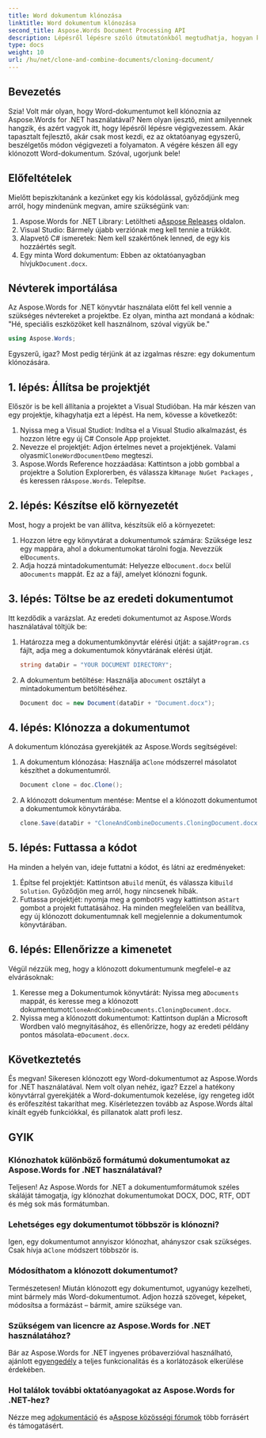 ```yaml
---
title: Word dokumentum klónozása
linktitle: Word dokumentum klónozása
second_title: Aspose.Words Document Processing API
description: Lépésről lépésre szóló útmutatónkból megtudhatja, hogyan klónozhat könnyedén Word-dokumentumot az Aspose.Words for .NET használatával. Kezdőknek és tapasztalt fejlesztőknek egyaránt tökéletes.
type: docs
weight: 10
url: /hu/net/clone-and-combine-documents/cloning-document/
---
```

## Bevezetés

Szia! Volt már olyan, hogy Word-dokumentumot kell klónoznia az Aspose.Words for .NET használatával? Nem olyan ijesztő, mint amilyennek hangzik, és azért vagyok itt, hogy lépésről lépésre végigvezessem. Akár tapasztalt fejlesztő, akár csak most kezdi, ez az oktatóanyag egyszerű, beszélgetős módon végigvezeti a folyamaton. A végére készen áll egy klónozott Word-dokumentum. Szóval, ugorjunk bele!

## Előfeltételek

Mielőtt bepiszkítanánk a kezünket egy kis kódolással, győződjünk meg arról, hogy mindenünk megvan, amire szükségünk van:

1.  Aspose.Words for .NET Library: Letöltheti a[Aspose Releases](https://releases.aspose.com/words/net/) oldalon.
2. Visual Studio: Bármely újabb verziónak meg kell tennie a trükköt.
3. Alapvető C# ismeretek: Nem kell szakértőnek lenned, de egy kis hozzáértés segít.
4.  Egy minta Word dokumentum: Ebben az oktatóanyagban hívjuk`Document.docx`.

## Névterek importálása

Az Aspose.Words for .NET könyvtár használata előtt fel kell vennie a szükséges névtereket a projektbe. Ez olyan, mintha azt mondaná a kódnak: "Hé, speciális eszközöket kell használnom, szóval vigyük be."

```csharp
using Aspose.Words;
```

Egyszerű, igaz? Most pedig térjünk át az izgalmas részre: egy dokumentum klónozására.

## 1. lépés: Állítsa be projektjét

Először is be kell állítania a projektet a Visual Studióban. Ha már készen van egy projektje, kihagyhatja ezt a lépést. Ha nem, kövesse a következőt:

1. Nyissa meg a Visual Studiot: Indítsa el a Visual Studio alkalmazást, és hozzon létre egy új C# Console App projektet.
2.  Nevezze el projektjét: Adjon értelmes nevet a projektjének. Valami olyasmi`CloneWordDocumentDemo` megteszi.
3.  Aspose.Words Reference hozzáadása: Kattintson a jobb gombbal a projektre a Solution Explorerben, és válassza ki`Manage NuGet Packages` , és keressen rá`Aspose.Words`. Telepítse.

## 2. lépés: Készítse elő környezetét

Most, hogy a projekt be van állítva, készítsük elő a környezetet:

1.  Hozzon létre egy könyvtárat a dokumentumok számára: Szüksége lesz egy mappára, ahol a dokumentumokat tárolni fogja. Nevezzük el`Documents`.
2.  Adja hozzá mintadokumentumát: Helyezze el`Document.docx` belül a`Documents` mappát. Ez az a fájl, amelyet klónozni fogunk.

## 3. lépés: Töltse be az eredeti dokumentumot

Itt kezdődik a varázslat. Az eredeti dokumentumot az Aspose.Words használatával töltjük be:

1.  Határozza meg a dokumentumkönyvtár elérési útját: a saját`Program.cs` fájlt, adja meg a dokumentumok könyvtárának elérési útját.
   
    ```csharp
    string dataDir = "YOUR DOCUMENT DIRECTORY";
    ```

2.  A dokumentum betöltése: Használja a`Document` osztályt a mintadokumentum betöltéséhez.

    ```csharp
    Document doc = new Document(dataDir + "Document.docx");
    ```

## 4. lépés: Klónozza a dokumentumot

A dokumentum klónozása gyerekjáték az Aspose.Words segítségével:

1.  A dokumentum klónozása: Használja a`Clone` módszerrel másolatot készíthet a dokumentumról.

    ```csharp
    Document clone = doc.Clone();
    ```

2. A klónozott dokumentum mentése: Mentse el a klónozott dokumentumot a dokumentumok könyvtárába.

    ```csharp
    clone.Save(dataDir + "CloneAndCombineDocuments.CloningDocument.docx");
    ```

## 5. lépés: Futtassa a kódot

Ha minden a helyén van, ideje futtatni a kódot, és látni az eredményeket:

1. Építse fel projektjét: Kattintson a`Build` menüt, és válassza ki`Build Solution`. Győződjön meg arról, hogy nincsenek hibák.
2.  Futtassa projektjét: nyomja meg a gombot`F5` vagy kattintson a`Start` gombot a projekt futtatásához. Ha minden megfelelően van beállítva, egy új klónozott dokumentumnak kell megjelennie a dokumentumok könyvtárában.

## 6. lépés: Ellenőrizze a kimenetet

Végül nézzük meg, hogy a klónozott dokumentumunk megfelel-e az elvárásoknak:

1.  Keresse meg a Dokumentumok könyvtárát: Nyissa meg a`Documents` mappát, és keresse meg a klónozott dokumentumot`CloneAndCombineDocuments.CloningDocument.docx`.
2.  Nyissa meg a klónozott dokumentumot: Kattintson duplán a Microsoft Wordben való megnyitásához, és ellenőrizze, hogy az eredeti példány pontos másolata-e`Document.docx`.

## Következtetés

És megvan! Sikeresen klónozott egy Word-dokumentumot az Aspose.Words for .NET használatával. Nem volt olyan nehéz, igaz? Ezzel a hatékony könyvtárral gyerekjáték a Word-dokumentumok kezelése, így rengeteg időt és erőfeszítést takaríthat meg. Kísérletezzen tovább az Aspose.Words által kínált egyéb funkciókkal, és pillanatok alatt profi lesz.

## GYIK

### Klónozhatok különböző formátumú dokumentumokat az Aspose.Words for .NET használatával?

Teljesen! Az Aspose.Words for .NET a dokumentumformátumok széles skáláját támogatja, így klónozhat dokumentumokat DOCX, DOC, RTF, ODT és még sok más formátumban.

### Lehetséges egy dokumentumot többször is klónozni?

 Igen, egy dokumentumot annyiszor klónozhat, ahányszor csak szükséges. Csak hívja a`Clone` módszert többször is.

### Módosíthatom a klónozott dokumentumot?

Természetesen! Miután klónozott egy dokumentumot, ugyanúgy kezelheti, mint bármely más Word-dokumentumot. Adjon hozzá szöveget, képeket, módosítsa a formázást – bármit, amire szüksége van.

### Szükségem van licencre az Aspose.Words for .NET használatához?

 Bár az Aspose.Words for .NET ingyenes próbaverzióval használható, ajánlott egy[engedély](https://purchase.aspose.com/buy) a teljes funkcionalitás és a korlátozások elkerülése érdekében.

### Hol találok további oktatóanyagokat az Aspose.Words for .NET-hez?

 Nézze meg a[dokumentáció](https://reference.aspose.com/words/net/) és a[Aspose közösségi fórumok](https://forum.aspose.com/c/words/8) több forrásért és támogatásért.